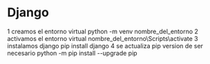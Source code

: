 # Django
  1 creamos el entorno virtual  python -m venv nombre_del_entorno
  2 activamos el entorno virtual  nombre_del_entorno\Scripts\activate 3  instalamos django pip install django
  4 se actualiza pip version de ser necesario python -m pip install --upgrade pip

